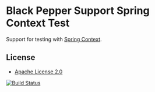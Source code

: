 Black Pepper Support Spring Context Test
========================================

Support for testing with
[Spring Context](http://docs.spring.io/spring/docs/current/spring-framework-reference/html/beans.html).

License
-------

* [Apache License 2.0](http://www.apache.org/licenses/LICENSE-2.0.html)

[![Build Status](https://travis-ci.org/BlackPepperSoftware/bp-support-spring-context-test.svg?branch=master)](https://travis-ci.org/BlackPepperSoftware/bp-support-spring-context-test)
